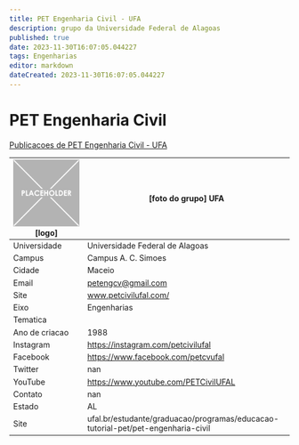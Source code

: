 ```yaml
---
title: PET Engenharia Civil - UFA
description: grupo da Universidade Federal de Alagoas
published: true
date: 2023-11-30T16:07:05.044227
tags: Engenharias
editor: markdown
dateCreated: 2023-11-30T16:07:05.044227
---
```


# PET Engenharia Civil

[Publicacoes de PET Engenharia Civil - UFA](/atividade/74PETEngenhariaCivilUFA/feed.md)

| ![placeholder.png](/placeholder.png) [logo] | [foto do grupo] UFA         |
| ------------------------------------------- | ------------------------------------------------- |
| Universidade                                | Universidade Federal de Alagoas      |
| Campus                                      | Campus A. C. Simoes            |
| Cidade                                      | Maceio             |
| Email                                       | petengcv@gmail.com             |
| Site                                        | www.petcivilufal.com/              |
| Eixo                                        | Engenharias              |
| Tematica                                    |           |
| Ano de criacao                              | 1988        |
| Instagram                                   | https://instagram.com/petcivilufal         |
| Facebook                                    | https://www.facebook.com/petcvufal          |
| Twitter                                     | nan           |
| YouTube                                     | https://www.youtube.com/PETCivilUFAL           |
| Contato                                     | nan         |
| Estado                                      |  AL            |
| Site                                        | ufal.br/estudante/graduacao/programas/educacao-tutorial-pet/pet-engenharia-civil |
